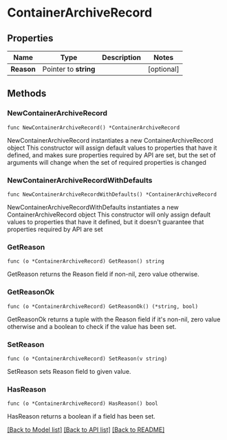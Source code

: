 # ContainerArchiveRecord

## Properties

Name | Type | Description | Notes
------------ | ------------- | ------------- | -------------
**Reason** | Pointer to **string** |  | [optional] 

## Methods

### NewContainerArchiveRecord

`func NewContainerArchiveRecord() *ContainerArchiveRecord`

NewContainerArchiveRecord instantiates a new ContainerArchiveRecord object
This constructor will assign default values to properties that have it defined,
and makes sure properties required by API are set, but the set of arguments
will change when the set of required properties is changed

### NewContainerArchiveRecordWithDefaults

`func NewContainerArchiveRecordWithDefaults() *ContainerArchiveRecord`

NewContainerArchiveRecordWithDefaults instantiates a new ContainerArchiveRecord object
This constructor will only assign default values to properties that have it defined,
but it doesn't guarantee that properties required by API are set

### GetReason

`func (o *ContainerArchiveRecord) GetReason() string`

GetReason returns the Reason field if non-nil, zero value otherwise.

### GetReasonOk

`func (o *ContainerArchiveRecord) GetReasonOk() (*string, bool)`

GetReasonOk returns a tuple with the Reason field if it's non-nil, zero value otherwise
and a boolean to check if the value has been set.

### SetReason

`func (o *ContainerArchiveRecord) SetReason(v string)`

SetReason sets Reason field to given value.

### HasReason

`func (o *ContainerArchiveRecord) HasReason() bool`

HasReason returns a boolean if a field has been set.


[[Back to Model list]](../README.md#documentation-for-models) [[Back to API list]](../README.md#documentation-for-api-endpoints) [[Back to README]](../README.md)


